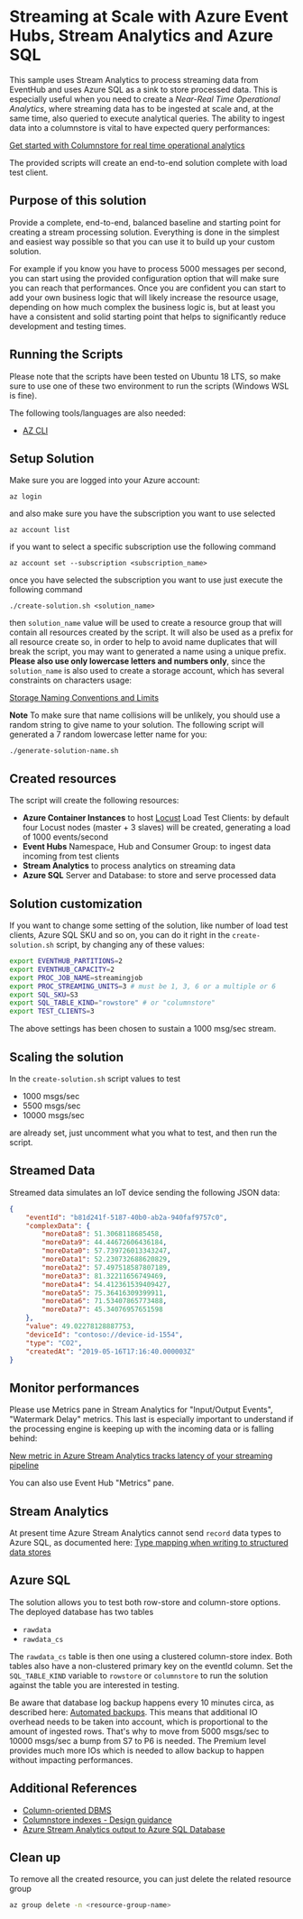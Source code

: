 # Streaming at Scale with Azure Event Hubs, Stream Analytics and Azure SQL

This sample uses Stream Analytics to process streaming data from EventHub and uses Azure SQL as a sink to store processed data. This is especially useful when you need to create a *Near-Real Time Operational Analytics*, where streaming data has to be ingested at scale and, at the same time, also queried to execute analytical queries. The ability to ingest data into a columnstore is vital to have expected query performances:

[Get started with Columnstore for real time operational analytics](https://docs.microsoft.com/en-us/sql/relational-databases/indexes/get-started-with-columnstore-for-real-time-operational-analytics?view=sql-server-2017)

The provided scripts will create an end-to-end solution complete with load test client.  

## Purpose of this solution

Provide a complete, end-to-end, balanced baseline and starting point for creating a stream processing solution. Everything is done in the simplest and easiest way possible so that you can use it to build up your custom solution.

For example if you know you have to process 5000 messages per second, you can start using the provided configuration option that will make sure you can reach that performances. Once you are confident you can start to add your own business logic that will likely increase the resource usage, depending on how much complex the business logic is, but at least you have a consistent and solid starting point that helps to significantly reduce development and testing times.

## Running the Scripts

Please note that the scripts have been tested on Ubuntu 18 LTS, so make sure to use one of these two environment to run the scripts (Windows WSL is fine).

The following tools/languages are also needed:

- [AZ CLI](https://docs.microsoft.com/en-us/cli/azure/install-azure-cli-apt?view=azure-cli-latest)

## Setup Solution

Make sure you are logged into your Azure account:

    az login

and also make sure you have the subscription you want to use selected

    az account list

if you want to select a specific subscription use the following command

    az account set --subscription <subscription_name>

once you have selected the subscription you want to use just execute the following command

    ./create-solution.sh <solution_name>

then `solution_name` value will be used to create a resource group that will contain all resources created by the script. It will also be used as a prefix for all resource create so, in order to help to avoid name duplicates that will break the script, you may want to generated a name using a unique prefix. **Please also use only lowercase letters and numbers only**, since the `solution_name` is also used to create a storage account, which has several constraints on characters usage:

[Storage Naming Conventions and Limits](https://docs.microsoft.com/en-us/azure/architecture/best-practices/naming-conventions#storage)

**Note**
To make sure that name collisions will be unlikely, you should use a random string to give name to your solution. The following script will generated a 7 random lowercase letter name for you:

    ./generate-solution-name.sh

## Created resources

The script will create the following resources:

- **Azure Container Instances** to host [Locust](https://locust.io/) Load Test Clients: by default four Locust nodes (master + 3 slaves) will be created, generating a load of 1000 events/second
- **Event Hubs** Namespace, Hub and Consumer Group: to ingest data incoming from test clients
- **Stream Analytics** to process analytics on streaming data
- **Azure SQL** Server and Database: to store and serve processed data

## Solution customization

If you want to change some setting of the solution, like number of load test clients, Azure SQL SKU and so on, you can do it right in the `create-solution.sh` script, by changing any of these values:

```bash
export EVENTHUB_PARTITIONS=2
export EVENTHUB_CAPACITY=2
export PROC_JOB_NAME=streamingjob
export PROC_STREAMING_UNITS=3 # must be 1, 3, 6 or a multiple or 6
export SQL_SKU=S3
export SQL_TABLE_KIND="rowstore" # or "columnstore"
export TEST_CLIENTS=3
```

The above settings has been chosen to sustain a 1000 msg/sec stream.

## Scaling the solution

In the `create-solution.sh` script values to test

- 1000 msgs/sec
- 5500 msgs/sec
- 10000 msgs/sec

are already set, just uncomment what you what to test, and then run the script.

## Streamed Data

Streamed data simulates an IoT device sending the following JSON data:

```json
{
    "eventId": "b81d241f-5187-40b0-ab2a-940faf9757c0",
    "complexData": {
        "moreData8": 51.3068118685458,
        "moreData9": 44.44672606436184,
        "moreData0": 57.739726013343247,
        "moreData1": 52.230732688620829,
        "moreData2": 57.497518587807189,
        "moreData3": 81.32211656749469,
        "moreData4": 54.412361539409427,
        "moreData5": 75.36416309399911,
        "moreData6": 71.53407865773488,
        "moreData7": 45.34076957651598
    },
    "value": 49.02278128887753,
    "deviceId": "contoso://device-id-1554",
    "type": "CO2",
    "createdAt": "2019-05-16T17:16:40.000003Z"
}
```

## Monitor performances

Please use Metrics pane in Stream Analytics for "Input/Output Events", "Watermark Delay" metrics. This last is especially important to understand if the processing engine is keeping up with the incoming data or is falling behind:

[New metric in Azure Stream Analytics tracks latency of your streaming pipeline](https://azure.microsoft.com/en-us/blog/new-metric-in-azure-stream-analytics-tracks-latency-of-your-streaming-pipeline/)

You can also use Event Hub "Metrics" pane.

## Stream Analytics

At present time Azure Stream Analytics cannot send `record` data types to Azure SQL, as documented here: [Type mapping when writing to structured data stores](https://docs.microsoft.com/en-us/stream-analytics-query/data-types-azure-stream-analytics?toc=https%3A%2F%2Fdocs.microsoft.com%2Fen-us%2Fazure%2Fstream-analytics%2FTOC.json&bc=https%3A%2F%2Fdocs.microsoft.com%2Fen-us%2Fazure%2Fbread%2Ftoc.json#type-mapping-when-writing-to-structured-data-stores)

## Azure SQL

The solution allows you to test both row-store and column-store options. The deployed database has two tables

- `rawdata`
- `rawdata_cs`

The `rawdata_cs` table is then one using a clustered column-store index. Both tables also have a non-clustered primary key on the eventId column. Set the `SQL_TABLE_KIND` variable to `rowstore` or `columnstore` to run the solution against the table you are interested in testing.

Be aware that database log backup happens every 10 minutes circa, as described here: [Automated backups](https://docs.microsoft.com/en-us/azure/sql-database/sql-database-automated-backups#how-often-do-backups-happen). This means that additional IO overhead needs to be taken into account, which is proportional to the amount of ingested rows. That's why to move from 5000 msgs/sec to 10000 msgs/sec a bump from S7 to P6 is needed. The Premium level provides much more IOs which is needed to allow backup to happen without impacting performances.

## Additional References

- [Column-oriented DBMS](https://en.wikipedia.org/wiki/Column-oriented_DBMS)
- [Columnstore indexes - Design guidance](https://docs.microsoft.com/en-us/sql/relational-databases/indexes/columnstore-indexes-design-guidance?view=sql-server-2017)
- [Azure Stream Analytics output to Azure SQL Database](https://docs.microsoft.com/en-us/azure/stream-analytics/stream-analytics-sql-output-perf)

## Clean up

To remove all the created resource, you can just delete the related resource group

```bash
az group delete -n <resource-group-name>
```